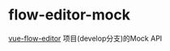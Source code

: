 # flow-editor-mock

[vue-flow-editor](https://github.com/jigang-duan/vue-flow-editor) 项目(develop分支)的Mock API

